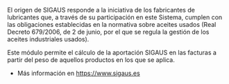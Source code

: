 El origen de SIGAUS responde a la iniciativa de los fabricantes de
lubricantes que, a través de su participación en este Sistema, cumplen
con las obligaciones establecidas en la normativa sobre aceites usados
(Real Decreto 679/2006, de 2 de junio, por el que se regula la gestión
de los aceites industriales usados).

Este módulo permite el cálculo de la aportación SIGAUS en las facturas a
partir del peso de aquellos productos en los que se aplica.

- Más información en <https://www.sigaus.es>
